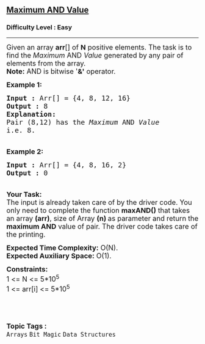 <h2><a href="https://practice.geeksforgeeks.org/problems/maximum-and-value2637/1?page=5&category[]=Bit%20Magic&sortBy=submissions">Maximum AND Value</a></h2><h3>Difficulty Level : Easy</h3><hr><div class="problems_problem_content__Xm_eO"><p><span style="font-size:18px">Given an array <strong>arr</strong>[] of <strong>N</strong> positive elements. The task is to find the <em>Maximum</em> AND <em>Value</em> generated by any pair of elements from the array.<br>
<strong>Note:</strong> AND is bitwise '<strong>&amp;'</strong> operator. </span></p>

<p><span style="font-size:18px"><strong>Example 1:</strong></span></p>

<pre><span style="font-size:18px"><strong>Input :</strong> Arr[] = {4, 8, 12, 16}
<strong>Output :</strong> 8
<strong>Explanation:
</strong>Pair (8,12) has the <em>Maximum</em> AND <em>Value
</em>i.e. 8.

</span></pre>

<p><span style="font-size:18px"><strong>Example 2:</strong></span></p>

<pre><span style="font-size:18px"><strong>Input :</strong> Arr[] = {4, 8, 16, 2} 
<strong>Output :</strong> 0

</span></pre>

<p><span style="font-size:18px"><strong>Your Task:</strong><br>
The input is already taken care of by the driver code. You only need to complete the function <strong>maxAND()</strong> that takes an array <strong>(arr)</strong>, size of Array <strong>(n)&nbsp;</strong>as parameter and return the <strong>maximum AND</strong> value of pair. The driver code takes care of the printing.</span></p>

<p><span style="font-size:18px"><strong>Expected Time Complexity:</strong>&nbsp;O(N).<br>
<strong>Expected Auxiliary Space:</strong>&nbsp;O(1).</span></p>

<p><span style="font-size:18px"><strong>Constraints:</strong><br>
1 &lt;= N &lt;= 5*10<sup>5</sup><br>
1 &lt;= arr[i] &lt;=&nbsp;5*10<sup>5</sup></span></p>

<p>&nbsp;</p>
</div><br><p><span style=font-size:18px><strong>Topic Tags : </strong><br><code>Arrays</code>&nbsp;<code>Bit Magic</code>&nbsp;<code>Data Structures</code>&nbsp;